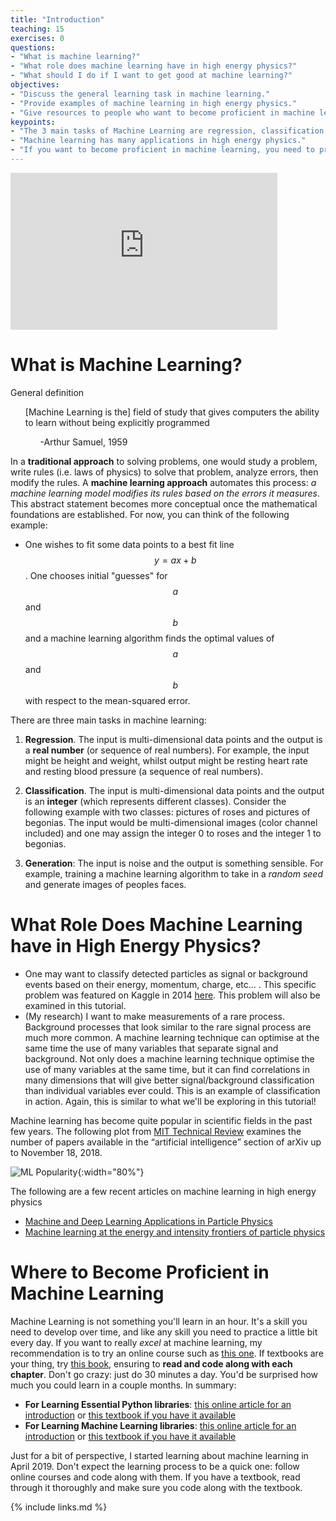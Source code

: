 ```yaml
---
title: "Introduction"
teaching: 15
exercises: 0
questions:
- "What is machine learning?"
- "What role does machine learning have in high energy physics?"
- "What should I do if I want to get good at machine learning?"
objectives:
- "Discuss the general learning task in machine learning."
- "Provide examples of machine learning in high energy physics."
- "Give resources to people who want to become proficient in machine learning."
keypoints:
- "The 3 main tasks of Machine Learning are regression, classification and generation."
- "Machine learning has many applications in high energy physics."
- "If you want to become proficient in machine learning, you need to practice."
---
```


<iframe width="427" height="251" src="https://www.youtube.com/embed?v=oVLe7IulMEs&list=PLKZ9c4ONm-VmHsMKImIDEMsZI1Vp0UY-Z&index=1" frameborder="0" allow="accelerometer; autoplay; encrypted-media; gyroscope; picture-in-picture" allowfullscreen></iframe>

# What is Machine Learning?

General definition

<ul>
[Machine Learning is the] field of study that gives computers the ability to learn without being explicitly programmed
  <ul>
    -Arthur Samuel, 1959
  </ul>
</ul>

In a **traditional approach** to solving problems, one would study a problem, write rules (i.e. laws of physics) to solve that problem, analyze errors, then modify the rules. A **machine learning approach** automates this process: *a machine learning model modifies its rules based on the errors it measures*. This abstract statement becomes more conceptual once the mathematical foundations are established. For now, you can think of the following example: 

* One wishes to fit some data points to a best fit line $$y=ax+b$$. One chooses initial "guesses" for $$a$$ and $$b$$ and a machine learning algorithm finds the optimal values of $$a$$ and $$b$$ with respect to the mean-squared error.

There are three main tasks in machine learning:

1. **Regression**. The input is multi-dimensional data points and the output is a **real number** (or sequence of real numbers). For example, the input might be height and weight, whilst output might be resting heart rate and resting blood pressure (a sequence of real numbers).

2. **Classification**. The input is multi-dimensional data points and the output is an **integer** (which represents different classes). Consider the following example with two classes: pictures of roses and pictures of begonias. The input would be multi-dimensional images (color channel included) and one may assign the integer 0 to roses and the integer 1 to begonias. 

3. **Generation**: The input is noise and the output is something sensible. For example, training a machine learning algorithm to take in a *random seed* and generate images of peoples faces.

# What Role Does Machine Learning have in High Energy Physics?

* One may want to classify detected particles as signal or background events based on their energy, momentum, charge, etc... . This specific problem was featured on Kaggle in 2014 [here](https://www.kaggle.com/c/higgs-boson/data). This problem will also be examined in this tutorial.
* (My research) I want to make measurements of a rare process. Background processes that look similar to the rare signal process are much more common. A machine learning technique can optimise at the same time the use of many variables that separate signal and background. Not only does a machine learning technique optimise the use of many variables at the same time, but it can find correlations in many dimensions that will give better signal/background classification than individual variables ever could. This is an example of classification in action. Again, this is similar to what we'll be exploring in this tutorial!

Machine learning has become quite popular in scientific fields in the past few years. The following plot from [MIT Technical Review](https://www.technologyreview.com/2019/01/25/1436/we-analyzed-16625-papers-to-figure-out-where-ai-is-headed-next/) examines the number of papers available in the “artificial intelligence” section of arXiv up to November 18, 2018.

![ML Popularity](../plots/ml_populatir.PNG){:width="80%"}

The following are a few recent articles on machine learning in high energy physics

* [Machine and Deep Learning Applications in Particle Physics](https://arxiv.org/abs/1912.08245)
* [Machine learning at the energy and intensity frontiers of particle physics](https://www.nature.com/articles/s41586-018-0361-2)

# Where to Become Proficient in Machine Learning

Machine Learning is not something you'll learn in an hour. It's a skill you need to develop over time, and like any skill you need to practice a little bit every day. If you want to really *excel* at machine learning, my recommendation is to try an online course such as [this one](https://www.coursera.org/learn/machine-learning). If textbooks are your thing, try [this book](https://www.oreilly.com/library/view/hands-on-machine-learning/9781492032632/), ensuring to **read and code along with each chapter**. Don't go crazy: just do 30 minutes a day. You'd be surprised how much you could learn in a couple months. In summary:

* **For Learning Essential Python libraries**: [this online article for an introduction](https://dev.to/marsja/essential-python-libraries-for-data-science-machine-learning-and-statistics-5175) or [this textbook if you have it available](https://www.amazon.ca/Python-Data-Analysis-Wrangling-IPython-ebook/dp/B075X4LT6K/ref=sr_1_1?crid=WLIHOCVH891S&dchild=1&keywords=python+for+data+analysis%2C+2nd+edition&qid=1593460237&sprefix=python+for+data+%2Caps%2C196&sr=8-1)
* **For Learning Machine Learning libraries**: [this online article for an introduction](https://blog.bitsrc.io/top-5-javascript-machine-learning-libraries-604e52acb548) or [this textbook if you have it available](https://www.oreilly.com/library/view/hands-on-machine-learning/9781492032632/)

Just for a bit of perspective, I started learning about machine learning in April 2019. Don't expect the learning process to be a quick one: follow online courses and code along with them. If you have a textbook, read through it thoroughly and make sure you code along with the textbook.

{% include links.md %}

